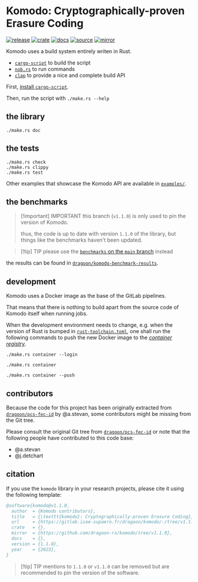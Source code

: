 # Komodo: Cryptographically-proven Erasure Coding

[![release](https://gitlab.isae-supaero.fr/dragoon/komodo/-/badges/release.svg)](https://gitlab.isae-supaero.fr/dragoon/komodo/-/releases)
[![crate](https://img.shields.io/crates/v/komodo)](https://crates.io/crates/komodo)
[![docs](https://img.shields.io/docsrs/komodo)](https://docs.rs/komodo/latest/komodo/)
[![source](https://gitlab.isae-supaero.fr/dragoon/komodo/badges/main/pipeline.svg?key_text=GitLab%20CI)](https://gitlab.isae-supaero.fr/dragoon/komodo/-/pipelines)
[![mirror](https://github.com/dragoon-rs/komodo/actions/workflows/ci.yml/badge.svg)](https://github.com/dragoon-rs/komodo/actions)

Komodo uses a build system entirely writen in Rust.
- [`cargo-script`](https://crates.io/crates/cargo-script) to build the script
- [`nob.rs`](https://gitlab.isae-supaero.fr/a.stevan/nob.rs) to run commands
- [`clap`](https://crates.io/crates/clap) to provide a nice and complete build API

First, [install `cargo-script`](https://github.com/DanielKeep/cargo-script#installation).

Then, run the script with `./make.rs --help`

## the library
```shell
./make.rs doc
```

## the tests
```shell
./make.rs check
./make.rs clippy
./make.rs test
```

Other examples that showcase the Komodo API are available in [`examples/`](examples/).

## the benchmarks
> [!important] IMPORTANT
> this branch (`v1.1.0`) is only used to pin the version of Komodo.
>
> thus, the code is up to date with version `1.1.0` of the library, but things
> like the benchmarks haven't been updated.

> [!tip] TIP
> please use the [`benchmarks` on the `main` branch](https://gitlab.isae-supaero.fr/dragoon/komodo/-/tree/main/benchmarks) instead

the results can be found in [`dragoon/komodo-benchmark-results`](https://gitlab.isae-supaero.fr/dragoon/komodo-benchmark-results).

## development

Komodo uses a Docker image as the base of the GitLab pipelines.

That means that there is nothing to build apart from the source code of Komodo itself when running jobs.

When the development environment needs to change, e.g. when the version of Rust is bumped in
[`rust-toolchain.toml`](./rust-toolchain.toml), one shall run the following commands to push the new
Docker image to the [_container registry_][gitlab.isae-supaero.fr:dragoon/komodo@containers].

```shell
./make.rs container --login
```
```shell
./make.rs container
```
```shell
./make.rs container --push
```

## contributors

Because the code for this project has been originally extracted from
[`dragoon/pcs-fec-id`][pcs-fec-id] by @a.stevan, some contributors might be
missing from the Git tree.

Please consult the original Git tree from [`dragoon/pcs-fec-id`][pcs-fec-id] or
note that the following people have contributed to this code base:
- @a.stevan
- @j.detchart

## citation
If you use the `komodo` library in your research projects, please cite it using the following template:

```bibtex
@software{komodo@v1.1.0,
  author  = {Komodo contributors},
  title   = {\texttt{komodo}: Cryptographically-proven Erasure Coding},
  url     = {https://gitlab.isae-supaero.fr/dragoon/komodo/-/tree/v1.1.0},
  crate   = {},
  mirror  = {https://github.com/dragoon-rs/komodo/tree/v1.1.0},
  docs    = {},
  version = {1.1.0},
  year    = {2023},
}
```

> [!tip] TIP
> mentions to `1.1.0` or `v1.1.0` can be removed but are recommended to pin the version of the software.

[pcs-fec-id]: https://gitlab.isae-supaero.fr/dragoon/pcs-fec-id
[gitlab.isae-supaero.fr:dragoon/komodo@containers]: https://gitlab.isae-supaero.fr/dragoon/komodo/container_registry/42
